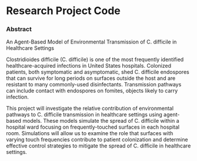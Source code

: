 # Research Project Code 


### Abstract

An Agent-Based Model of Environmental Transmission of C. difficile in Healthcare Settings

Clostridioides difficile (C. difficile) is one of the most frequently identified healthcare-acquired infections in United States hospitals. Colonized patients, both symptomatic and asymptomatic, shed C. difficile endospores that can survive for long periods on surfaces outside the host and are resistant to many commonly-used disinfectants. Transmission pathways can include contact with endospores on fomites, objects likely to carry infection. 

This project will investigate the relative contribution of environmental pathways to C. difficile transmission in healthcare settings using agent-based models. These models simulate the spread of C. difficile within a hospital ward focusing on frequently-touched surfaces in each hospital room. Simulations will allow us to examine the role that surfaces with varying touch frequencies contribute to patient colonization and determine effective control strategies to mitigate the spread of C. difficile in healthcare settings.

